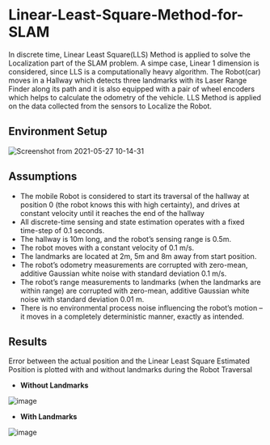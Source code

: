 # Linear-Least-Square-Method-for-SLAM
In discrete time, Linear Least Square(LLS) Method is applied to solve the Localization part of the SLAM problem. A simpe case, Linear 1 dimension is considered, since LLS is a computationally heavy algorithm.
The Robot(car) moves in a Hallway which detects three landmarks with its Laser Range Finder along its path and it is also equipped with a pair of wheel encoders which helps to calculate the odometry of the vehicle.  LLS Method is applied on the data collected from the sensors to Localize the Robot. 

## Environment Setup

![Screenshot from 2021-05-27 10-14-31](https://user-images.githubusercontent.com/67613439/119812019-506d1580-bf05-11eb-8493-dff2aece0469.png)

## Assumptions

* The mobile Robot is considered to start its traversal of the hallway at position 0 (the robot knows this with high certainty), and drives at constant velocity until it reaches the end of the hallway 
* All discrete-time sensing and state estimation operates with a fixed time-step of 0.1 seconds.
* The hallway is 10m long, and the robot’s sensing range is 0.5m.
* The robot moves with a constant velocity of 0.1 m/s.
* The landmarks are located at 2m, 5m and 8m away from start position.
* The robot’s odometry measurements are corrupted with zero-mean, additive Gaussian white noise with standard deviation 0.1 m/s.
* The robot’s range measurements to landmarks (when the landmarks are within range) are corrupted with zero-mean, additive Gaussian white noise with standard deviation 0.01 m.
* There is no environmental process noise influencing the robot’s motion – it moves in a completely deterministic manner, exactly as intended.

## Results
Error between the actual position and the Linear Least Square Estimated Position is plotted with and without landmarks during the Robot Traversal
* **Without Landmarks**

![image](https://user-images.githubusercontent.com/67613439/125937114-80ec19a5-b7dc-49ac-b8d3-630d2eff7ebb.png)

* **With Landmarks**

![image](https://user-images.githubusercontent.com/67613439/125937140-f8ad734d-21df-446b-b2e8-145ff6c2c586.png)

